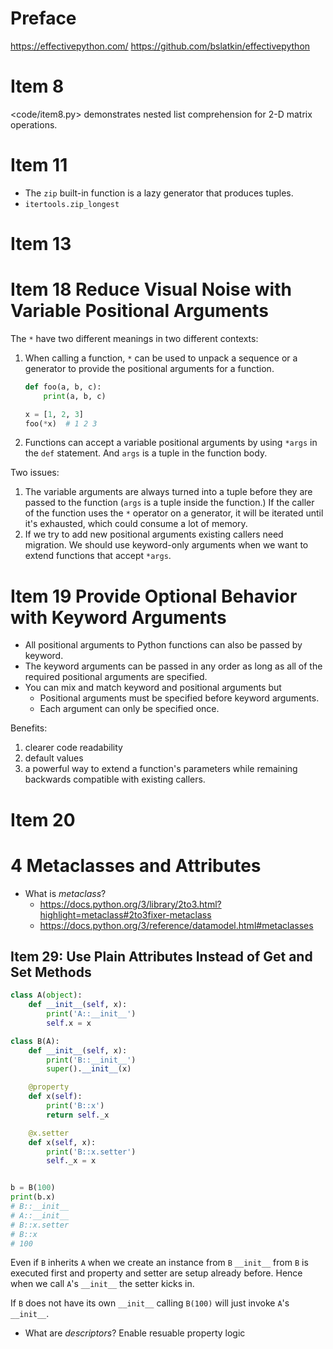 # Preface

<https://effectivepython.com/>
<https://github.com/bslatkin/effectivepython>

# Item 8

<code/item8.py> demonstrates nested list comprehension for 2-D matrix operations.

# Item 11

- The `zip` built-in function is a lazy generator that produces tuples.
- `itertools.zip_longest`

# Item 13

# Item 18 Reduce Visual Noise with Variable Positional Arguments

The `*` have two different meanings in two different contexts:
1. When calling a function, `*` can be used to unpack a sequence or
   a generator to provide the positional arguments for a function.
   ```Python
   def foo(a, b, c):
       print(a, b, c)

   x = [1, 2, 3]
   foo(*x)  # 1 2 3
   ```   
2. Functions can accept a variable positional arguments by using
   `*args` in the `def` statement. And `args` is a tuple in the function
   body.

Two issues:
1. The variable arguments are always turned into a tuple before they are
   passed to the function (`args` is a tuple inside the function.) If the
   caller of the function uses the `*` operator on a generator, it will be
   iterated until it's exhausted, which could consume a lot of memory.
2. If we try to add new positional arguments existing callers need
   migration. We should use keyword-only arguments when we want to extend
   functions that accept `*args`.


# Item 19 Provide Optional Behavior with Keyword Arguments

- All positional arguments to Python functions can also be passed by keyword.
- The keyword arguments can be passed in any order as long as all of the
  required positional arguments are specified.
- You can mix and match keyword and positional arguments but
  - Positional arguments must be specified before keyword arguments.
  - Each argument can only be specified once.

Benefits:
1. clearer code readability
2. default values
3. a powerful way to extend a function's parameters while remaining
   backwards compatible with existing callers.


# Item 20

# 4 Metaclasses and Attributes

- What is *metaclass*?
  - <https://docs.python.org/3/library/2to3.html?highlight=metaclass#2to3fixer-metaclass>
  - <https://docs.python.org/3/reference/datamodel.html#metaclasses>

## Item 29: Use Plain Attributes Instead of Get and Set Methods

```Python
class A(object):
    def __init__(self, x):
        print('A::__init__')
        self.x = x

class B(A):
    def __init__(self, x):
        print('B::__init__')
        super().__init__(x)

    @property
    def x(self):
        print('B::x')
        return self._x

    @x.setter
    def x(self, x):
        print('B::x.setter')
        self._x = x


b = B(100)
print(b.x)
# B::__init__
# A::__init__
# B::x.setter
# B::x
# 100
```

Even if `B` inherits `A` when we create an instance from `B` `__init__` from
`B` is executed first and property and setter are setup already before.
Hence when we call `A`'s `__init__` the setter kicks in.

If `B` does not have its own `__init__` calling `B(100)` will just invoke
`A`'s `__init__`.

- What are *descriptors*? Enable resuable property logic
